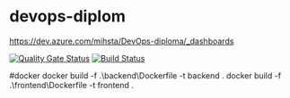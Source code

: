 # devops-diplom
https://dev.azure.com/mihsta/DevOps-diploma/_dashboards

[![Quality Gate Status](https://sonarcloud.io/api/project_badges/measure?project=mihsta_devops-diplom&metric=alert_status)](https://sonarcloud.io/summary/new_code?id=mihsta_devops-diplom) [![Build Status](https://dev.azure.com/mihsta/DevOps-diploma/_apis/build/status/mihsta.devops-diplom?branchName=main)](https://dev.azure.com/mihsta/DevOps-diploma/_build/latest?definitionId=10&branchName=main)


#docker
docker build -f .\backend\Dockerfile -t backend .
docker build -f .\frontend\Dockerfile -t frontend .